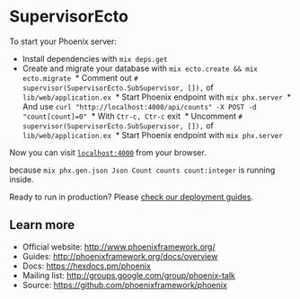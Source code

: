 # SupervisorEcto

To start your Phoenix server:

  * Install dependencies with `mix deps.get`
  * Create and migrate your database with `mix ecto.create && mix ecto.migrate`
  * Comment out `# supervisor(SupervisorEcto.SubSupervisor, []),` of `lib/web/application.ex`
  * Start Phoenix endpoint with `mix phx.server`
  * And use `curl "http://localhost:4000/api/counts" -X POST -d "count[count]=0"`
  * With `Ctr-c, Ctr-c` exit
  * Uncomment `# supervisor(SupervisorEcto.SubSupervisor, []),` of `lib/web/application.ex`
  * Start Phoenix endpoint with `mix phx.server`
  

Now you can visit [`localhost:4000`](http://localhost:4000) from your browser.

because `mix phx.gen.json Json Count counts count:integer` is running inside.

Ready to run in production? Please [check our deployment guides](http://www.phoenixframework.org/docs/deployment).

## Learn more

  * Official website: http://www.phoenixframework.org/
  * Guides: http://phoenixframework.org/docs/overview
  * Docs: https://hexdocs.pm/phoenix
  * Mailing list: http://groups.google.com/group/phoenix-talk
  * Source: https://github.com/phoenixframework/phoenix
